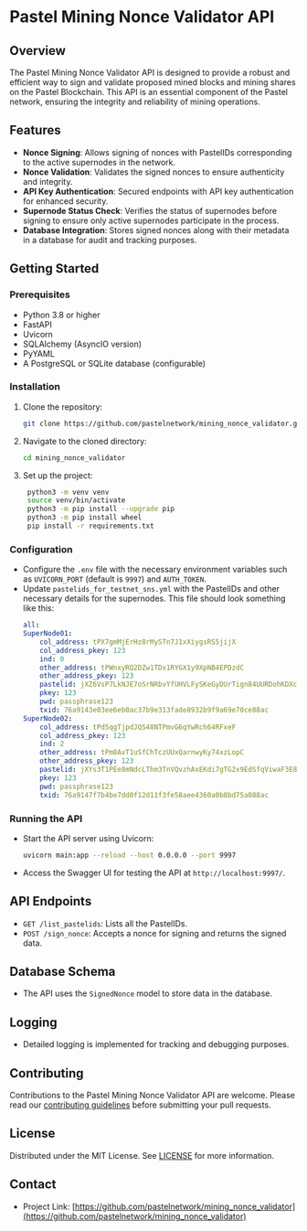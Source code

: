 # Pastel Mining Nonce Validator API

## Overview
The Pastel Mining Nonce Validator API is designed to provide a robust and efficient way to sign and validate proposed mined blocks and mining shares on the Pastel Blockchain. This API is an essential component of the Pastel network, ensuring the integrity and reliability of mining operations.

## Features
- **Nonce Signing**: Allows signing of nonces with PastelIDs corresponding to the active supernodes in the network.
- **Nonce Validation**: Validates the signed nonces to ensure authenticity and integrity.
- **API Key Authentication**: Secured endpoints with API key authentication for enhanced security.
- **Supernode Status Check**: Verifies the status of supernodes before signing to ensure only active supernodes participate in the process.
- **Database Integration**: Stores signed nonces along with their metadata in a database for audit and tracking purposes.

## Getting Started

### Prerequisites
- Python 3.8 or higher
- FastAPI
- Uvicorn
- SQLAlchemy (AsyncIO version)
- PyYAML
- A PostgreSQL or SQLite database (configurable)

### Installation
1. Clone the repository:
   ```bash
   git clone https://github.com/pastelnetwork/mining_nonce_validator.git
   ```
2. Navigate to the cloned directory:
   ```bash
   cd mining_nonce_validator
   ```
3. Set up the project:
   ```bash
    python3 -m venv venv
    source venv/bin/activate
    python3 -m pip install --upgrade pip
    python3 -m pip install wheel
    pip install -r requirements.txt
   ```

### Configuration
- Configure the `.env` file with the necessary environment variables such as `UVICORN_PORT` (default is `9997`) and `AUTH_TOKEN`.
- Update `pastelids_for_testnet_sns.yml` with the PastelIDs and other necessary details for the supernodes. This file should look something like this:
    ```yaml
    all:
    SuperNode01:
        col_address: tPX7gmMjErHz8rMySTn7J1xXiygsRS5jijX
        col_address_pkey: 123
        ind: 0
        other_address: tPWnxyRQ2DZw1TDx1RYGX1y9XpNB4EPDzdC
        other_address_pkey: 123
        pastelid: jXZ6VsP7LkNJE7oSrNRbvYfUHVLFySKeGyDUrTign84UURDohKDXcr49cRRG7fw8gjRxbtLL8ReGHgjfmv7z9y
        pkey: 123
        pwd: passphrase123
        txid: 76a9143e03ee6eb0ac37b9e313fade8932b9f9a69e70ce88ac
    SuperNode02:
        col_address: tPd5qgTjpdJQS48NTPmvG6qYwRch64RFxeF
        col_address_pkey: 123
        ind: 2
        other_address: tPm8AvT1uSfChTczUUxQarnwyKy74xzLopC
        other_address_pkey: 123
        pastelid: jXYs3T1PEe8mNdcLThm3TnVQvzhAxEKdi7gTG2x9EdSfqViwaF3E8T4utvv5LXB9JT7oD1roW4FZVvDp5eDXaM
        pkey: 123
        pwd: passphrase123
        txid: 76a9147f7b4be7dd0f12d11f3fe58aee4360a0b8bd75a088ac
    ```

### Running the API
- Start the API server using Uvicorn:
  ```bash
  uvicorn main:app --reload --host 0.0.0.0 --port 9997
  ```
- Access the Swagger UI for testing the API at `http://localhost:9997/`.

## API Endpoints
- `GET /list_pastelids`: Lists all the PastelIDs.
- `POST /sign_nonce`: Accepts a nonce for signing and returns the signed data.

## Database Schema
- The API uses the `SignedNonce` model to store data in the database.

## Logging
- Detailed logging is implemented for tracking and debugging purposes.

## Contributing
Contributions to the Pastel Mining Nonce Validator API are welcome. Please read our [contributing guidelines](CONTRIBUTING.md) before submitting your pull requests.

## License
Distributed under the MIT License. See [LICENSE](LICENSE) for more information.

## Contact
- Project Link: [https://github.com/pastelnetwork/mining_nonce_validator](https://github.com/pastelnetwork/mining_nonce_validator)